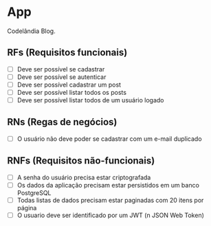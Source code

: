 # App

Codelândia Blog.

## RFs (Requisitos funcionais)

- [ ] Deve ser possível se cadastrar
- [ ] Deve ser possível se autenticar
- [ ] Deve ser possível cadastrar um post
- [ ] Deve ser possível listar todos os posts
- [ ] Deve ser possível listar todos de um usuário logado

## RNs (Regas de negócios)

- [ ] O usuário não deve poder se cadastrar com um e-mail duplicado

## RNFs (Requisitos não-funcionais)

- [ ] A senha do usuário precisa estar criptografada
- [ ] Os dados da aplicação precisam estar persistidos em um banco PostgreSQL
- [ ] Todas listas de dados precisam estar paginadas com 20 itens por página
- [ ] O usuario deve ser identificado por um JWT (n JSON Web Token)
